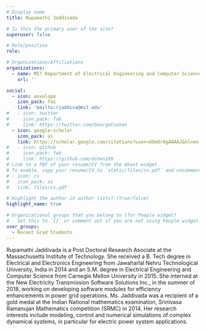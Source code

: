```yaml
---
# Display name
title: Rupamathi Jaddivada

# Is this the primary user of the site?
superuser: false

# Role/position
role:

# Organizations/Affiliations
organizations:
  - name: MIT Department of Electrical Engineering and Computer Science
    url: ''

social:
  - icon: envelope
    icon_pack: fas
    link: 'mailto:rjaddiva@mit.edu'
#   - icon: twitter
#     icon_pack: fab
#     link: https://twitter.com/GeorgeCushen
  - icon: google-scholar
    icon_pack: ai
    link: https://scholar.google.com/citations?user=U9eDrAgAAAAJ&hl=en
#   - icon: github
#     icon_pack: fab
#     link: https://github.com/dshen109
# Link to a PDF of your resume/CV from the About widget.
# To enable, copy your resume/CV to `static/files/cv.pdf` and uncomment the lines below.
# - icon: cv
#   icon_pack: ai
#   link: files/cv.pdf

# Highlight the author in author lists? (true/false)
highlight_name: true

# Organizational groups that you belong to (for People widget)
#   Set this to `[]` or comment out if you are not using People widget.
user_groups:
  - Recent Grad Students
---
```


Rupamathi Jaddivada is a Post Doctoral Research Asociate at the Massachusetts
Institute of Technology. She received a B. Tech degree in Electrical and
Electronics Engineering from Jawaharlal Nehru Technological University, India
in 2014 and an S.M. degree in Electrical Engineering and Computer Science from
Carnegie Mellon University in 2015. She interned at the New Electricity
Transmission Software Solutions Inc., in the summer of 2018, working on
developing software modules for efficiency enhancements in power grid
operations. Ms. Jaddivada was a recipient of a gold medal at the Indian
National mathematics examination, Srinivasa Ramanujan Mathematics competition
(SRMC) in 2014. Her research interests include modeling, control and numerical
simulations of complex dynamical systems, in particular for electric power
system applications.

